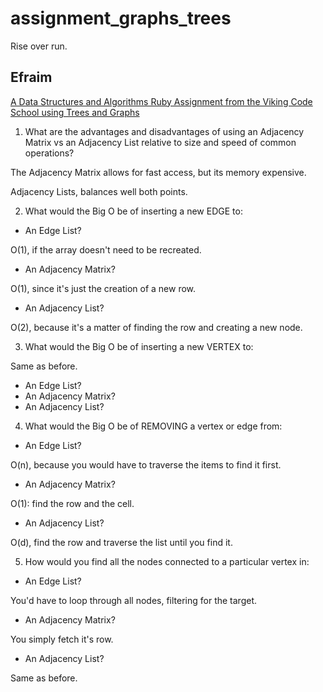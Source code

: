 # assignment_graphs_trees
Rise over run.

## Efraim

[A Data Structures and Algorithms Ruby Assignment from the Viking Code School using Trees and Graphs](http://www.vikingcodeschool.com)

1. What are the advantages and disadvantages of using an Adjacency Matrix vs
an Adjacency List relative to size and speed of common operations?

The Adjacency Matrix allows for fast access, but its memory expensive.

Adjacency Lists, balances well both points.

2. What would the Big O be of inserting a new EDGE to:
  + An Edge List?

  O(1), if the array doesn't need to be recreated.

  + An Adjacency Matrix?

  O(1), since it's just the creation of a new row.

  + An Adjacency List?

  O(2), because it's a matter of finding the row and creating a new node.

3. What would the Big O be of inserting a new VERTEX to:

  Same as before.

  + An Edge List?
  + An Adjacency Matrix?
  + An Adjacency List?

4. What would the Big O be of REMOVING a vertex or edge from:

  + An Edge List?

  O(n), because you would have to traverse the items to find it first.

  + An Adjacency Matrix?

  O(1): find the row and the cell.

  + An Adjacency List?

  O(d), find the row and traverse the list until you find it.

5. How would you find all the nodes connected to a particular vertex in:

  + An Edge List?

  You'd have to loop through all nodes, filtering for the target.

  + An Adjacency Matrix?

  You simply fetch it's row.

  + An Adjacency List?

  Same as before.
